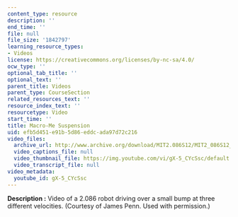 ```yaml
---
content_type: resource
description: ''
end_time: ''
file: null
file_size: '1842797'
learning_resource_types:
- Videos
license: https://creativecommons.org/licenses/by-nc-sa/4.0/
ocw_type: ''
optional_tab_title: ''
optional_text: ''
parent_title: Videos
parent_type: CourseSection
related_resources_text: ''
resource_index_text: ''
resourcetype: Video
start_time: ''
title: Macro-Me Suspension
uid: efb5d451-e91b-5d86-eddc-ada97d72c216
video_files:
  archive_url: http://www.archive.org/download/MIT2.086S12/MIT2_086S12_unit4_susp_300k.mp4
  video_captions_file: null
  video_thumbnail_file: https://img.youtube.com/vi/gX-5_CYcSsc/default.jpg
  video_transcript_file: null
video_metadata:
  youtube_id: gX-5_CYcSsc
---
```


**Description :** Video of a 2.086 robot driving over a small bump at three different velocities. (Courtesy of James Penn. Used with permission.)

